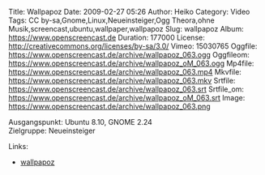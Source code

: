 Title: Wallpapoz
Date: 2009-02-27 05:26
Author: Heiko
Category: Video
Tags: CC by-sa,Gnome,Linux,Neueinsteiger,Ogg Theora,ohne Musik,screencast,ubuntu,wallpaper,wallpapoz
Slug: wallpapoz
Album: https://www.openscreencast.de
Duration: 177000
License: http://creativecommons.org/licenses/by-sa/3.0/
Vimeo: 15030765
Oggfile: https://www.openscreencast.de/archive/wallpapoz_063.ogg
Oggfileom: https://www.openscreencast.de/archive/wallpapoz_oM_063.ogg
Mp4file: https://www.openscreencast.de/archive/wallpapoz_063.mp4
Mkvfile: https://www.openscreencast.de/archive/wallpapoz_063.mkv
Srtfile: https://www.openscreencast.de/archive/wallpapoz_063.srt
Srtfile_om: https://www.openscreencast.de/archive/wallpapoz_oM_063.srt
Image: https://www.openscreencast.de/archive/wallpapoz_063.png

Ausgangspunkt: Ubuntu 8.10, GNOME 2.24  
Zielgruppe: Neueinsteiger  

Links:

  * [wallpapoz](http://wallpapoz.akbarhome.com/)

